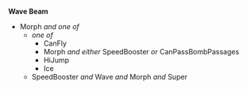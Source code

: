 ﻿**Wave Beam**

- Morph *and one of*
  - *one of*
    - CanFly
    - Morph *and either* SpeedBooster *or* CanPassBombPassages
    - HiJump
    - Ice
  - SpeedBooster *and* Wave *and* Morph *and* Super
